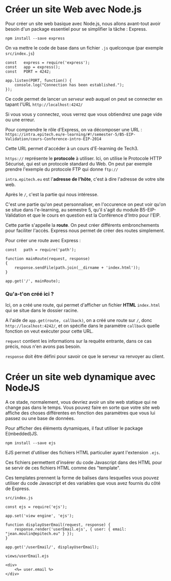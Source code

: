 # Créer un site Web avec Node.js

Pour créer un site web basique avec Node.js, nous allons avant-tout avoir besoin d'un package essentiel pour se simplifier la tâche : Express.

`npm install --save express`

On va mettre le code de base dans un fichier `.js` quelconque (par exemple `src/index.js`)

```
const	express = require('express');
const	app = express();
const	PORT = 4242;

app.listen(PORT, function() {
	console.log("Connection has been established.");
});
```

Ce code permet de lancer un *serveur web* auquel on peut se connecter en tapant l'URL ``http://localhost:4242/``

Si vous vous y connectez, vous verrez que vous obtiendrez une page vide ou une erreur.

Pour comprendre le rôle d'Express, on va décomposer une URL : `https://intra.epitech.eu/e-learning/#!/semester-5/B5-EIP-Validation/cours-Conference-intro-EIP-2014`

Cette URL permet d'accéder à un cours d'E-learning de Tech3.

`https://` représente le **protocole** à utiliser. Ici, on utilise le Protocole HTTP Sécurisé, qui est un protocole standard du Web. On peut par exemple prendre l'exemple du protocole FTP qui donne `ftp://`

`intra.epitech.eu` est l'**adresse de l'hôte**, c'est à dire l'adresse de votre site web.

Après le `/`, c'est la partie qui nous intéresse.

C'est une partie qu'on peut personnaliser, en l'occurence on peut voir qu'on se situe dans l'e-learning, au semestre 5, qu'il s'agit du module B5-EIP-Validation et que le cours en question est la Conférence d'Intro pour l'EIP.

Cette partie s'appelle la **route**. On peut créer différents embronchements pour faciliter l'accès. Express nous permet de créer des routes simplement.

Pour créer une route avec Express :

```
const	path = require('path');

function mainRoute(request, response)
{
	response.sendFile(path.join(__dirname + 'index.html'));
}

app.get('/', mainRoute);
```

### Qu'a-t'on créé ici ?

Ici, on a créé une route, qui permet d'afficher un fichier **HTML** `index.html` qui se situe dans le dossier racine.

A l'aide de `app.get(route, callback)`, on a créé une route sur `/`, donc `http://localhost:4242/`, et on spécifie dans le paramètre `callback` quelle fonction on veut exécuter pour cette URL.

`request` contient les informations sur la requête entrante, dans ce cas précis, nous n'en avons pas besoin.

`response` doit être défini pour savoir ce que le serveur va renvoyer au client.

# Créer un site web dynamique avec NodeJS

A ce stade, normalement, vous devriez avoir un site web statique qui ne change pas dans le temps. Vous pouvez faire en sorte que votre site web affiche des choses différentes en fonction des paramètres que vous lui passez ou une base de données.

Pour afficher des éléments dynamiques, il faut utiliser le package E(mbedded)JS.

`npm install --save ejs`

EJS permet d'utiliser des fichiers HTML particulier ayant l'extension `.ejs`.

Ces fichiers permettent d'insérer du code Javascript dans des HTML pour se servir de ces fichiers HTML comme des "template".

Ces templates prennent la forme de balises dans lesquelles vous pouvez utiliser du code Javascript et des variables que vous avez fournis du côté de Express.


`src/index.js`
```
const ejs = require('ejs');

app.set('view engine', 'ejs');

function displayUserEmail(request, response) {
	response.render('userEmail.ejs', { user: { email: "jean.moulin@epitech.eu" } });
}

app.get('/userEmail/', displayUserEmail);
```

`views/userEmail.ejs`
```
<div>
	<%= user.email %>
</div>
```
